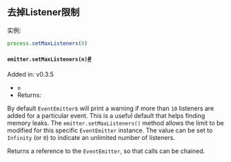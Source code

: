 ## 去掉Listener限制

实例:

```js
process.setMaxListeners(0)
```

#### `emitter.setMaxListeners(n)`[#](https://nodejs.org/api/events.html#events_emitter_setmaxlisteners_n)

Added in: v0.3.5

- `n` [](https://developer.mozilla.org/en-US/docs/Web/JavaScript/Data_structures#Number_type)
- Returns: [](https://nodejs.org/api/events.html#events_class_eventemitter)

By default `EventEmitter`s will print a warning if more than `10` listeners are added for a particular event. This is a useful default that helps finding memory leaks. The `emitter.setMaxListeners()` method allows the limit to be modified for this specific `EventEmitter` instance. The value can be set to `Infinity` (or `0`) to indicate an unlimited number of listeners.

Returns a reference to the `EventEmitter`, so that calls can be chained.
